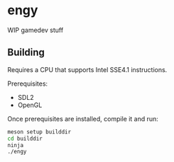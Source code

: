 # engy

WIP gamedev stuff

## Building

Requires a CPU that supports Intel SSE4.1 instructions.

Prerequisites:

- SDL2
- OpenGL

Once prerequisites are installed, compile it and run:

```bash
meson setup builddir
cd builddir
ninja
./engy
```
